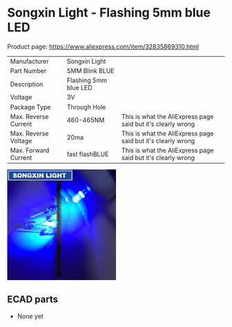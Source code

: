 Songxin Light - Flashing 5mm blue LED
=====================================

Product page: https://www.aliexpress.com/item/32835869310.html

|               |                       |                                                              |
| ------------- | --------------------- | ------------------------------------------------------------ |
| Manufacturer  | Songxin Light         |                                                              |
| Part Number   | 5MM Blink BLUE        |                                                              |
| Description   | Flashing 5mm blue LED |                                                              |
| Voltage       | 3V                    |                                                              |
| Package Type  | Through Hole          |                                                              |
| Max. Reverse Current | 460-465NM      | This is what the AliExpress page said but it's clearly wrong |
| Max. Reverse Voltage | 20ma           | This is what the AliExpress page said but it's clearly wrong |
| Max. Forward Current | fast flashBLUE | This is what the AliExpress page said but it's clearly wrong |

<img width="50%" src="Songxin Light - Flashing 5mm blue LED.jpg"/>

ECAD parts
----------

* None yet

